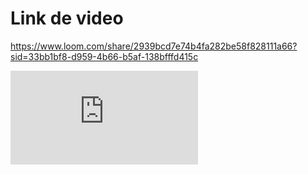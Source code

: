 # Link de video
https://www.loom.com/share/2939bcd7e74b4fa282be58f828111a66?sid=33bb1bf8-d959-4b66-b5af-138bfffd415c

<iframe width="null" height="null" src="https://www.loom.com/embed/8f51f58961e4477d876cf4a9bf053f69?sid=fb75628d-1b30-48d9-9b10-40b7790ec29b" frameborder="0" webkitallowfullscreen mozallowfullscreen allowfullscreen></iframe>
